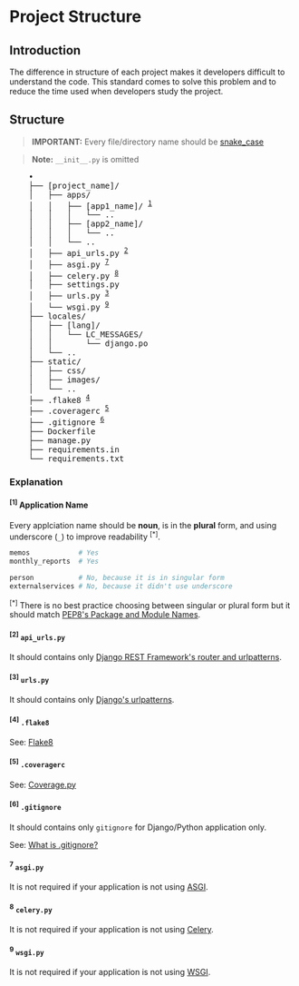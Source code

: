 # Project Structure

## Introduction

The difference in structure of each project makes it developers difficult to understand the code. This standard comes to solve this problem and to reduce the time used when developers study the project.

## Structure

> **IMPORTANT:** Every file/directory name should be [snake_case](https://en.wikipedia.org/wiki/Snake_case)

> **Note:** `__init__.py` is omitted

<pre>
    •
    ├── [project_name]/
    │   ├── apps/
    │   │   ├── [app1_name]/ <sup><a href="#1-application-name">1</a></sup>
    │   │   │   └── ..
    │   │   ├── [app2_name]/
    │   │   │   └── ..
    │   │   └── ..
    │   ├── api_urls.py <sup><a href="#2-api-urlspy">2</a></sup>
    │   ├── asgi.py <sup><a href="#7-asgipy">7</a></sup>
    │   ├── celery.py <sup><a href="#8-celerypy">8</a></sup>
    │   ├── settings.py
    │   ├── urls.py <sup><a href="#3-urlspy">3</a></sup>
    │   └── wsgi.py <sup><a href="#9-wsgipy">9</a></sup>
    ├── locales/
    │   ├── [lang]/
    │   │   └── LC_MESSAGES/
    │   │       └── django.po
    │   └── ..
    ├── static/
    │   ├── css/
    │   ├── images/
    │   └── ..
    ├── .flake8 <sup><a href="#4-flake8">4</a></sup>
    ├── .coveragerc <sup><a href="#5-coveragerc">5</a></sup>
    ├── .gitignore <sup><a href="#6-gitignore">6</a></sup>
    ├── Dockerfile
    ├── manage.py
    ├── requirements.in
    └── requirements.txt
</pre>

### Explanation

#### <sup>[1]</sup> Application Name

Every applciation name should be **noun**, is in the **plural** form, and using underscore (`_`) to improve readability <sup>[*]</sup>.

```python
memos            # Yes
monthly_reports  # Yes

person           # No, because it is in singular form
externalservices # No, because it didn't use underscore
```

<sup>[*]</sup> There is no best practice choosing between singular or plural form but it should match [PEP8's Package and Module Names](https://www.python.org/dev/peps/pep-0008/#package-and-module-names).

#### <sup>[2]</sup> `api_urls.py`

It should contains only [Django REST Framework's router and urlpatterns](https://www.django-rest-framework.org/api-guide/routers/).

#### <sup>[3]</sup> `urls.py`

It should contains only [Django's urlpatterns](https://docs.djangoproject.com/en/3.1/topics/http/urls/).

#### <sup>[4]</sup> `.flake8`

See: [Flake8](https://flake8.pycqa.org/en/latest/)

#### <sup>[5]</sup> `.coveragerc`

See: [Coverage.py](https://coverage.readthedocs.io/)

#### <sup>[6]</sup> `.gitignore`

It should contains only `gitignore` for Django/Python application only.

See: [What is .gitignore?](https://www.freecodecamp.org/news/gitignore-what-is-it-and-how-to-add-to-repo/)

#### <sup>7</sup> `asgi.py`

It is not required if your application is not using [ASGI](https://docs.djangoproject.com/en/3.1/howto/deployment/asgi/).

#### <sup>8</sup> `celery.py`

It is not required if your application is not using [Celery](https://docs.celeryproject.org/en/stable/index.html).

#### <sup>9</sup> `wsgi.py`

It is not required if your application is not using [WSGI](https://docs.djangoproject.com/en/3.1/howto/deployment/wsgi/).
